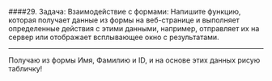 ####29. Задача: Взаимодействие с формами: Напишите функцию, которая получает данные из формы на веб-странице и выполняет определенные действия с этими данными, например, отправляет их на сервер или отображает всплывающее окно с результатами.

---

Получаю из формы Имя, Фамилию и ID, и на основе этих данных рисую табличку!
